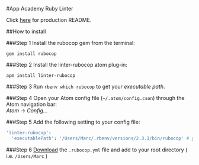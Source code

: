 #App Academy Ruby Linter

Click [here](/docs) for production README.

##How to install

###Step 1
Install the rubocop gem from the terminal:
```
gem install rubocop
```

###Step 2
Install the linter-rubocop atom plug-in:
```
apm install linter-rubocop
```

###Step 3
Run `rbenv which rubocop` to get your *executable path*.

###Step 4
Open your Atom config file (`~/.atom/config.cson`) through the Atom navigation bar:
<br>
*Atom* -> *Config...*

###Step 5
Add the following setting to your config file:
```cson
'linter-rubocop':
  'executablePath': '/Users/Marc/.rbenv/versions/2.3.1/bin/rubocop' # your executable path from step 3
```

###Step 6
[Download](.rubocop.yml) the `.rubocop.yml` file and add to your root directory ( i.e. `/Users/Marc` )
